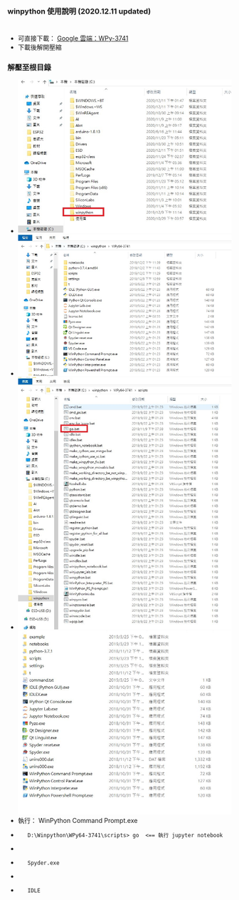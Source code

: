### winpython 使用說明 (2020.12.11 updated)
#
* 可直接下載： [Google 雲端：WPy-3741](https://drive.google.com/open?id=1Z6eGcHiaZOMFnoRuatIzBV99kKFkb86y)
* 下載後解開壓縮
### 解壓至根目錄
* ![winpy1](https://github.com/jumbokh/micropython_class/blob/master/winpython/winpy1.jpg)
* ![winpy 2](https://github.com/jumbokh/micropython_class/blob/master/winpython/winpy2.jpg)
* ![winpy 3](https://github.com/jumbokh/micropython_class/blob/master/winpython/winpy3.jpg)
![image](https://github.com/jumbokh/micropython_class/blob/master/winpython/winpython.JPG)
* 執行： WinPython Command Prompt.exe
*        D:\Winpython\WPy64-3741\scripts> go  <== 執行 jupyter notebook
*        
*        Spyder.exe
*
*        IDLE 

